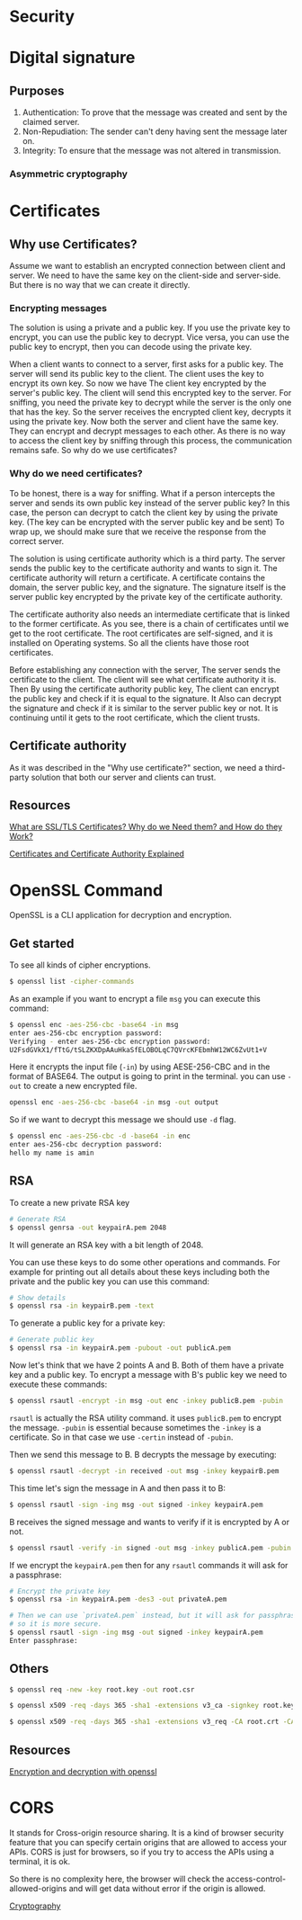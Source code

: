 # Security

# Digital signature

## Purposes

1. Authentication: To prove that the message was created and sent by the claimed server.
2. Non-Repudiation: The sender can't deny having sent the message later on.
3. Integrity: To ensure that the message was not altered in transmission.

### Asymmetric cryptography

# Certificates

## Why use Certificates?

Assume we want to establish an encrypted connection between client and server. We need to have the same key on the client-side and server-side. But there is no way that we can create it directly.

### Encrypting messages

The solution is using a private and a public key. If you use the private key to encrypt, you can use the public key to decrypt. Vice versa, you can use the public key to encrypt, then you can decode using the private key.

When a client wants to connect to a server, first asks for a public key. The server will send its public key to the client. The client uses the key to encrypt its own key. So now we have The client key encrypted by the server's public key. The client will send this encrypted key to the server. For sniffing, you need the private key to decrypt while the server is the only one that has the key. So the server receives the encrypted client key, decrypts it using the private key. Now both the server and client have the same key. They can encrypt and decrypt messages to each other. As there is no way to access the client key by sniffing through this process, the communication remains safe.
So why do we use certificates?

### Why do we need certificates?

To be honest, there is a way for sniffing. What if a person intercepts the server and sends its own public key instead of the server public key? In this case, the person can decrypt to catch the client key by using the private key. (The key can be encrypted with the server public key and be sent)
To wrap up, we should make sure that we receive the response from the correct server.

The solution is using certificate authority which is a third party. The server sends the public key to the certificate authority and wants to sign it. The certificate authority will return a certificate. A certificate contains the domain, the server public key, and the signature. The signature itself is the server public key encrypted by the private key of the certificate authority.

The certificate authority also needs an intermediate certificate that is linked to the former certificate. As you see, there is a chain of certificates until we get to the root certificate. The root certificates are self-signed, and it is installed on Operating systems. So all the clients have those root certificates.

Before establishing any connection with the server, The server sends the certificate to the client. The client will see what certificate authority it is. Then By using the certificate authority public key, The client can encrypt the public key and check if it is equal to the signature. It Also can decrypt the signature and check if it is similar to the server public key or not. It is continuing until it gets to the root certificate, which the client trusts.

## Certificate authority

As it was described in the "Why use certificate?" section, we need a third-party solution that both our server and clients can trust. 

## Resources

[What are SSL/TLS Certificates? Why do we Need them? and How do they Work?](https://www.youtube.com/watch?v=r1nJT63BFQ0&t=627s)

[Certificates and Certificate Authority Explained](https://www.youtube.com/watch?v=x_I6Qc35PuQ&t=1s)

# OpenSSL Command

OpenSSL is a CLI application for decryption and encryption.

## Get started

To see all kinds of cipher encryptions.

```bash
$ openssl list -cipher-commands
```

As an example if you want to encrypt a file `msg` you can execute this command:

```bash
$ openssl enc -aes-256-cbc -base64 -in msg
enter aes-256-cbc encryption password:
Verifying - enter aes-256-cbc encryption password:
U2FsdGVkX1/fTtG/tSLZKXDpAAuHkaSfELOBOLqC7QVrcKFEbmhW12WC6ZvUt1+V
```

Here it encrypts the input file (`-in`) by using AESE-256-CBC and in the format of BASE64. The output is going to print in the terminal. you can use `-out` to create a new encrypted file.

```bash
openssl enc -aes-256-cbc -base64 -in msg -out output
```

So if we want to decrypt this message we should use `-d` flag.

```bash
$ openssl enc -aes-256-cbc -d -base64 -in enc
enter aes-256-cbc decryption password:
hello my name is amin
```

## RSA

To create a new private RSA key

```bash
# Generate RSA
$ openssl genrsa -out keypairA.pem 2048
```

It will generate an RSA key with a bit length of 2048. 

You can use these keys to do some other operations and commands. For example for printing out all details about these keys including both the private and the public key you can use this command:

```bash
# Show details
$ openssl rsa -in keypairB.pem -text
```

To generate a public key for a private key:

```bash
# Generate public key
$ openssl rsa -in keypairA.pem -pubout -out publicA.pem
```

Now let's think that we have 2 points A and B. Both of them have a private key and a public key. To encrypt a message with B's public key we need to execute these commands:

```bash
$ openssl rsautl -encrypt -in msg -out enc -inkey publicB.pem -pubin
```

`rsautl` is actually the RSA utility command. it uses `publicB.pem` to encrypt the message. `-pubin` is essential because sometimes the `-inkey` is a certificate. So in that case we use `-certin` instead of `-pubin`.

Then we send this message to B. B decrypts the message by executing:

```bash
$ openssl rsautl -decrypt -in received -out msg -inkey keypairB.pem
```

This time let's sign the message in A and then pass it to B:

```bash
$ openssl rsautl -sign -ing msg -out signed -inkey keypairA.pem
```

B receives the signed message and wants to verify if it is encrypted by A or not.

```bash
$ openssl rsautl -verify -in signed -out msg -inkey publicA.pem -pubin
```

If we encrypt the `keypairA.pem` then for any `rsautl` commands it will ask for a passphrase:

```bash
# Encrypt the private key
$ openssl rsa -in keypairA.pem -des3 -out privateA.pem

# Then we can use `privateA.pem` instead, but it will ask for passphrase each time.
# so it is more secure.
$ openssl rsautl -sign -ing msg -out signed -inkey keypairA.pem
Enter passphrase:

```

## Others

```bash
$ openssl req -new -key root.key -out root.csr
```

```bash
$ openssl x509 -req -days 365 -sha1 -extensions v3_ca -signkey root.key -in root.csr -out root.crt
```

```bash
$ openssl x509 -req -days 365 -sha1 -extensions v3_req -CA root.crt -CAkey root.key -CAcreateserial -in server.csr -out server.crt
```

## Resources

[Encryption and decryption with openssl](https://www.youtube.com/watch?v=-nEh7X4dtuw)

# CORS

It stands for Cross-origin resource sharing. It is a kind of browser security feature that you can specify certain origins that are allowed to access your APIs. CORS is just for browsers, so if you try to access the APIs using a terminal, it is ok.

So there is no complexity here, the browser will check the access-control-allowed-origins and will get data without error if the origin is allowed.

[Cryptography](Cryptography.md)